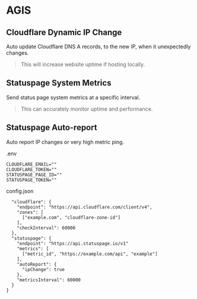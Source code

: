 # AGIS

## Cloudflare Dynamic IP Change
Auto update Cloudflare DNS A records, to the new IP, when it unexpectedly changes.
> This will increase website uptime if hosting locally.

## Statuspage System Metrics
Send status page system metrics at a specific interval.
> This can accurately monitor uptime and performance.

## Statuspage Auto-report
Auto report IP changes or very high metric ping. 

.env
```.env
CLOUDFLARE_EMAIL=""
CLOUDFLARE_TOKEN=""
STATUSPAGE_PAGE_ID=""
STATUSPAGE_TOKEN=""
```

config.json
```{
  "cloudflare": {
    "endpoint": "https://api.cloudflare.com/client/v4",
    "zones": [
      ["example.com", "cloudflare-zone-id"]
    ],
    "checkInterval": 60000
  },
  "statuspage": {
    "endpoint": "https://api.statuspage.io/v1"
    "metrics": [
      ["metric_id", "https://example.com/api", "example"]
    ],
    "autoReport": {
      "ipChange": true
    },
    "metricsInterval": 60000
  }
}
```